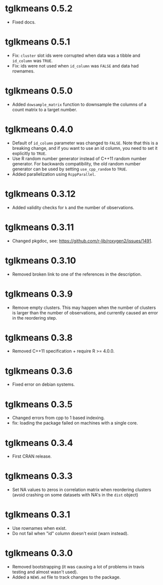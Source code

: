 # tglkmeans 0.5.2

* Fixed docs. 

# tglkmeans 0.5.1

* Fix: `cluster` slot ids were corrupted when data was a tibble and `id_column` was `TRUE`.
* Fix: ids were not used when `id_column` was `FALSE` and data had rownames.

# tglkmeans 0.5.0

* Added `dowsample_matrix` function to downsample the columns of a count matrix to a target number. 

# tglkmeans 0.4.0

* Default of `id_column` parameter was changed to `FALSE`. Note that this is a breaking change, and if you want to use an id column, you need to set it explicitly to `TRUE`.
* Use R random number generator instead of C++11 random number generator. For backwards compatibility, the old random number generator can be used by setting `use_cpp_random` to `TRUE`.
* Added parallelization using `RcppParallel`. 

# tglkmeans 0.3.12

* Added validity checks for `k` and the number of observations. 

# tglkmeans 0.3.11

* Changed pkgdoc, see: https://github.com/r-lib/roxygen2/issues/1491.

# tglkmeans 0.3.10

* Removed broken link to one of the references in the description.

# tglkmeans 0.3.9

* Remove empty clusters. This may happen when the number of clusters is larger than the number of observations, and currently caused an error in the reordering step.

# tglkmeans 0.3.8

* Removed C++11 specification + require R >= 4.0.0.

# tglkmeans 0.3.6

* Fixed error on debian systems. 

# tglkmeans 0.3.5

* Changed errors from cpp to 1 based indexing.
* fix: loading the package failed on machines with a single core. 

# tglkmeans 0.3.4 

* First CRAN release.

# tglkmeans 0.3.3

* Set NA values to zeros in correlation matrix when reordering clusters 
(avoid crashing on some datasets with NA's in the `dist` object)

# tglkmeans 0.3.1

* Use rownames when exist.
* Do not fail when "id" column doesn't exist (warn instead).

# tglkmeans 0.3.0

* Removed bootstrapping (it was causing a lot of problems in travis testing and almost wasn't used).
* Added a `NEWS.md` file to track changes to the package.
